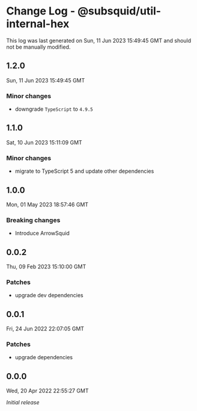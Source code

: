 # Change Log - @subsquid/util-internal-hex

This log was last generated on Sun, 11 Jun 2023 15:49:45 GMT and should not be manually modified.

## 1.2.0
Sun, 11 Jun 2023 15:49:45 GMT

### Minor changes

- downgrade `TypeScript` to `4.9.5`

## 1.1.0
Sat, 10 Jun 2023 15:11:09 GMT

### Minor changes

- migrate to TypeScript 5 and update other dependencies

## 1.0.0
Mon, 01 May 2023 18:57:46 GMT

### Breaking changes

- Introduce ArrowSquid

## 0.0.2
Thu, 09 Feb 2023 15:10:00 GMT

### Patches

- upgrade dev dependencies

## 0.0.1
Fri, 24 Jun 2022 22:07:05 GMT

### Patches

- upgrade dependencies

## 0.0.0
Wed, 20 Apr 2022 22:55:27 GMT

_Initial release_

